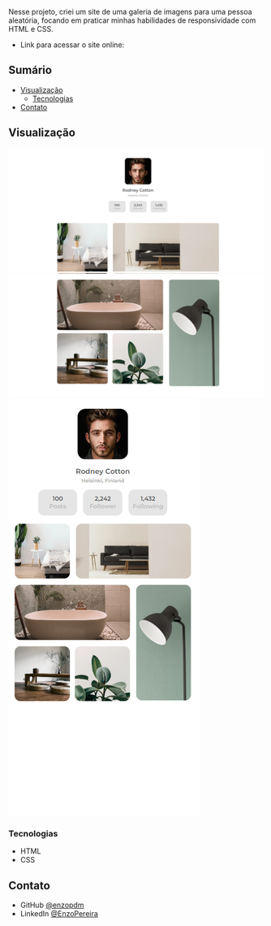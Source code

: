 Nesse projeto, criei um site de uma galeria de imagens para uma pessoa aleatória, focando em praticar minhas habilidades de responsividade com HTML e CSS.

- Link para acessar o site online: 

<!-- Sumário -->

## Sumário

- [Visualização](#vizualização)
  - [Tecnologias](#tecnologias)
- [Contato](#contato)

<!-- First view -->

## Visualização

![screenshot](./assets/screenshots/screenshot-1.png)
![screenshot](./assets/screenshots/screenshot-2.png)
![screenshot](./assets/screenshots/screenshot-mobile.png)

### Tecnologias

- HTML
- CSS

## Contato

- GitHub [@enzopdm](https://github.com/enzopdm)
- LinkedIn [@EnzoPereira](https://www.linkedin.com/in/enzo-pereira-a5001a221/)